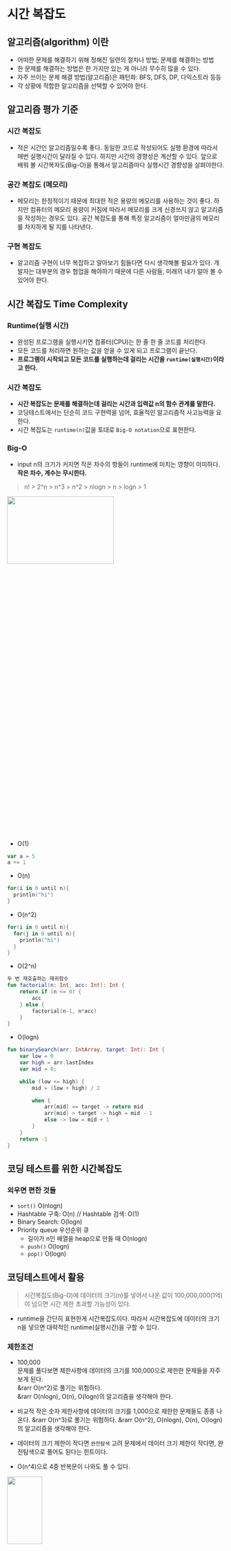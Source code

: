 # 시간 복잡도

## 알고리즘(algorithm) 이란
- 어떠한 문제를 해결하기 위해 정해진 일련의 절차나 방법; 문제를 해결하는 방법
- 한 문제를 해결하는 방법은 한 가지만 있는 게 아니라 무수히 많을 수 있다.
- 자주 쓰이는 문제 해결 방법(알고리즘)은 패턴화: BFS, DFS, DP, 다익스트라 등등
- 각 상황에 적합한 알고리즘을 선택할 수 있어야 한다.

## 알고리즘 평가 기준
### 시간 복잡도
- 적은 시간인 알고리즘일수록 좋다. 동일한 코드로 작성되어도 실행 환경에 따라서 매번 실행시간이 달라질 수 있다. 하지만 시간의 경향성은 계산할 수 있다. 
앞으로 배워 볼 시간복자도(Big-O)을 통해서 알고리즘마다 실행시간 경향성을 살펴야한다.

### 공간 복잡도 (메모리)
- 메모리는 한정적이기 때문에 최대한 적은 용량의 메모리를 사용하는 것이 좋다. 하지만 컴퓨터의 메모리 용량이 커짐에 따라서 메모리를 크게 신경쓰지 않고 
알고리즘을 작성하는 경우도 있다. 공간 복잡도를 통해 특정 알고리즘이 얼마만큼의 메모리를 차지하게 될 지를 나타낸다.

### 구현 복잡도
- 알고리즘 구현이 너무 복잡하고 알아보기 힘들다면 다시 생각해볼 필요가 있다. 개발자는 대부분의 경우 협업을 해야하기 때문에 다른 사람들, 미래의 내가 알아 볼 수 있어야 한다.

## 시간 복잡도 Time Complexity
### Runtime(실행 시간)
- 완성된 프로그램을 실행시키면 컴퓨터(CPU)는 한 줄 한 줄 코드를 처리한다.
- 모든 코드를 처리하면 원하는 값을 얻을 수 있게 되고 프로그램이 끝난다.
- **프로그램이 시작되고 모든 코드를 실행하는데 걸리는 시간을 `runtime(실행시간)`이라고 한다.**  
 
### 시간 복잡도
- **시간 복잡도는 문제를 해결하는데 걸리는 시간과 입력값 n의 함수 관계를 말한다.**
- 코딩테스트에서는 단순히 코드 구현력을 넘어, 효율적인 알고리즘적 사고능력을 요한다.
- 시간 복잡도는 `runtime(n)`값을 토대로 `Big-O notation`으로 표현한다.

### Big-O
- input n의 크기가 커지면 작은 차수의 항들이 runtime에 미치는 영향이 미미하다. **작은 차수, 계수는 무시한다.**
> n! > 2^n > n^3 > n^2 > nlogn > n > logn > 1
<img src="https://user-images.githubusercontent.com/72978589/207917557-fc40cfae-a3fe-4a0a-bd19-c0d10e648f24.png" width="70%" height="20%">    

- O(1)
```kotlin
var a = 5
a += 1
```
- O(n)
```kotlin
for(i in 0 until n){
  println("hi")
}
```
- O(n^2)
```kotlin
for(i in 0 until n){
  for(j in 0 until n){
    println("hi")
  } 
}
```
- O(2^n)
```kotlin
두 번 재호출하는 재귀함수
fun factorial(n: Int, acc: Int): Int {
    return if (n <= 0) {
        acc
    } else {
        factorial(n-1, n*acc)
    }
}

```
- O(logn)
```kotlin
fun binarySearch(arr: IntArray, target: Int): Int {
    var low = 0
    var high = arr.lastIndex
    var mid = 0;

    while (low <= high) {
        mid = (low + high) / 2

        when {
            arr[mid] == target -> return mid
            arr[mid] > target -> high = mid - 1
            else -> low = mid + 1
        }
    }
    return -1
}
```

## 코딩 테스트를 위한 시간복잡도
### 외우면 편한 것들
- `sort()` O(nlogn)
- Hashtable 구축: O(n) // Hashtable 검색: O(1)
- Binary Search: O(logn)
- Priority queue 우선순위 큐
  - 길이가 n인 배열을 heap으로 만들 때 O(nlogn)
  - `push()` O(logn)
  - `pop()` O(logn)


## 코딩테스트에서 활용
> 시간복잡도(Big-O)에 데이터의 크기(n)를 넣어서 나온 값이 100,000,000(1억)이 넘으면 시간 제한 초과할 가능성이 있다.
- runtime을 간단히 표현한게 시간복잡도이다. 따라서 시간복잡도에 데이터의 크기 n을 넣으면 대략적인 runtime(실행시간)을 구할 수 있다.
### 제한조건  
- 100,000  
문제를 풀다보면 제한사항에 데이터의 크기를 100,000으로 제한한 문제들을 자주 보게 된다.  
&rarr O(n^2)로 풀기는 위험하다.  
&rarr O(nlogn), O(n), O(logn)의 알고리즘을 생각해야 한다.

- 비교적 작은 숫자
제한사항에 데이터의 크기를 1,000으로 제한한 문제들도 종종 나온다.
&rarr O(n^3)로 풀기는 위험하다.
&rarr O(n^2), O(nlogn), O(n), O(logn)의 알고리즘을 생각해야 한다.

- 데이터의 크기 제한이 작다면 `완전탐색` 고려
문제에서 데이터 크기 제한이 작다면, 완전탐색으로 풀어도 된다는 힌트이다.
- O(n^4)으로 4중 반복문이 나와도 풀 수 있다.
<img src="https://user-images.githubusercontent.com/72978589/207931805-ac873ea9-0d51-41b9-b51a-5581a9a0b70e.png" width="40%" height="20%">    


- 순열조합 완전탐색 문제
순열조합 문제는 완전탐색의 연장선상에 있다. 순열조합 문제는 시간복잡도가 굉장히 크기 때문에 작은 크기의 제한사항을 준다.
```
제한사항 예
numbers는 길이 1이상 7이하인 문자열입니다.
```

#  
```
참고
- https://www.nossi.dev/cote/time-complexity
- https://gyubgyub.tistory.com/56
- https://codechacha.com/ko/kotlin-examples-factorial/
- 
```
